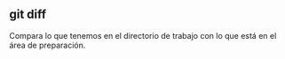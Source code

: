 ## git diff 
Compara lo que tenemos en el directorio de trabajo con lo que está en el área de preparación.